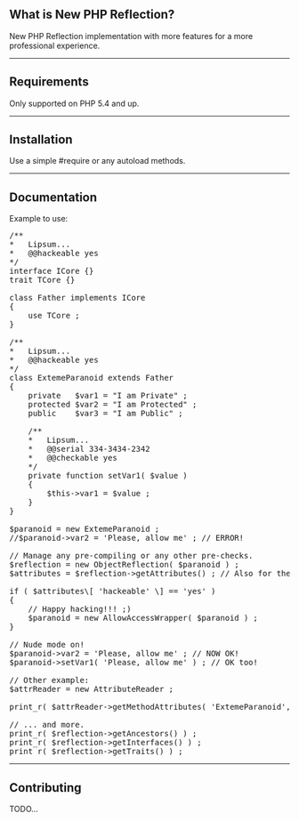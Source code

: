 What is New PHP Reflection?
-------------------------------

New PHP Reflection implementation with more features for a more professional experience.

------------
Requirements
------------

Only supported on PHP 5.4 and up.

------------
Installation
------------

Use a simple #require or any autoload methods.

-------------
Documentation
-------------

Example to use:
<pre>
/**
*	Lipsum...
*	@@hackeable yes
*/
interface ICore {}
trait TCore {}

class Father implements ICore
{
	use TCore ;
}

/**
*	Lipsum...
*	@@hackeable yes
*/
class ExtemeParanoid extends Father
{
	private   $var1 = "I am Private" ;
	protected $var2 = "I am Protected" ;
	public    $var3 = "I am Public" ;

	/**
	*	Lipsum...
	*	@@serial 334-3434-2342
	*	@@checkable yes
	*/
	private function setVar1( $value )
	{
		$this->var1 = $value ;
	}
}

$paranoid = new ExtemeParanoid ;
//$paranoid->var2 = 'Please, allow me' ; // ERROR!

// Manage any pre-compiling or any other pre-checks.
$reflection = new ObjectReflection( $paranoid ) ;
$attributes = $reflection->getAttributes() ; // Also for the other types of reflections.

if ( $attributes\[ 'hackeable' \] == 'yes' )
{
	// Happy hacking!!! ;)
	$paranoid = new AllowAccessWrapper( $paranoid ) ;
}

// Nude mode on!
$paranoid->var2 = 'Please, allow me' ; // NOW OK!
$paranoid->setVar1( 'Please, allow me' ) ; // OK too!

// Other example:
$attrReader = new AttributeReader ;

print_r( $attrReader->getMethodAttributes( 'ExtemeParanoid', 'setVar1' ) ) ;

// ... and more.
print_r( $reflection->getAncestors() ) ;
print_r( $reflection->getInterfaces() ) ;
print_r( $reflection->getTraits() ) ;
</pre>
------------
Contributing
------------

TODO...
